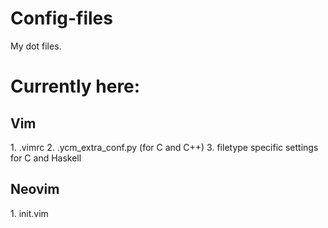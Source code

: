 # Config-files
My dot files.
# Currently here: <br>
<p>
<h2>
Vim
</h2>
	1. .vimrc
	2. .ycm_extra_conf.py (for C and C++)
	3. filetype specific settings for C and Haskell
<h2>
Neovim
</h2>
	1. init.vim
</p>
